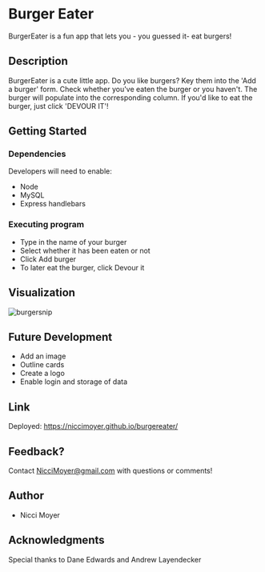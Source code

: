 # Burger Eater

BurgerEater is a fun app that lets you - you guessed it- eat burgers!  

## Description

BurgerEater is a cute little app. Do you like burgers? Key them into the 'Add a burger' form. Check whether you've eaten the burger or you haven't. The burger will populate into the corresponding column. If you'd like to eat the burger, just click 'DEVOUR IT'!

## Getting Started

### Dependencies

Developers will need to enable:
* Node
* MySQL
* Express handlebars

### Executing program

* Type in the name of your burger
* Select whether it has been eaten or not
* Click Add burger
* To later eat the burger, click Devour it

## Visualization

![burgersnip](https://user-images.githubusercontent.com/68203580/92336514-21f19680-f067-11ea-8199-3d5bca60a861.jpg)


## Future Development

* Add an image
* Outline cards
* Create a logo
* Enable login and storage of data

## Link

Deployed: https://niccimoyer.github.io/burgereater/

## Feedback?

Contact NicciMoyer@gmail.com with questions or comments!

## Author

* Nicci Moyer

## Acknowledgments

Special thanks to Dane Edwards and Andrew Layendecker


